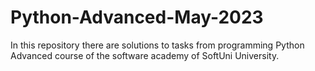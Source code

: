 # Python-Advanced-May-2023
In this repository there are solutions to tasks from programming Python Advanced course of the software academy of SoftUni University.
